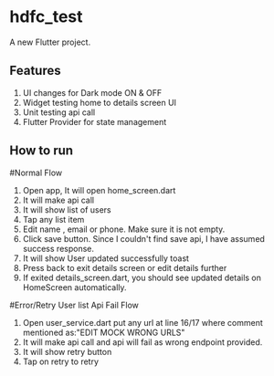 # hdfc_test

A new Flutter project.

## Features
1. UI changes for Dark mode ON & OFF
2. Widget testing home to details screen UI
3. Unit testing api call
4. Flutter Provider for state management

## How to run
#Normal Flow
1. Open app, It will open home_screen.dart
2. It will make api call
3. It will show list of users
4. Tap any list item
5. Edit name , email or phone. Make sure it is not empty.
6. Click save button. Since I couldn't find save api, I have assumed success response.
7. It will show User updated successfully toast
8. Press back to exit details screen or edit details further
9. If exited details_screen.dart, you should see updated details on HomeScreen automatically.


#Error/Retry User list Api Fail Flow
1. Open user_service.dart put any url at line 16/17 where comment mentioned as:"EDIT MOCK WRONG URLS"
2. It will make api call and api will fail as wrong endpoint provided.
3. It will show retry button
4. Tap on retry to retry



